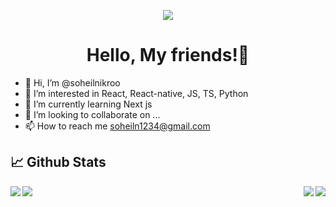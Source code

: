 <p align="center">
  <img  src="https://github.com/soheilnikroo/soheiln1234/blob/master/assets/soheil-animation.gif">
</p>
<h1 align="center">Hello, My friends!👋</h1>

- 👋 Hi, I’m @soheilnikroo
- 👀 I’m interested in React, React-native, JS, TS, Python
- 🌱 I’m currently learning Next js
- 💞️ I’m looking to collaborate on ...
- 📫 How to reach me soheiln1234@gmail.com


## 📈 Github Stats
<img align="left" src="https://github-readme-stats.vercel.app/api?username=soheilnikroo&show_icons=true&theme=prussian" />
<img align="right" src="https://github-readme-stats.vercel.app/api/top-langs/?username=soheilnikroo&theme=prussian" />
<img align="left" src="https://github-readme-stats.vercel.app/api/wakatime?username=soheilnikroo&theme=prussian" />
<img align="right" src="https://github-readme-stats.vercel.app/api/pin/?username=soheilnikroo&repo=Realtime-Messaging-App&theme=prussian" />
